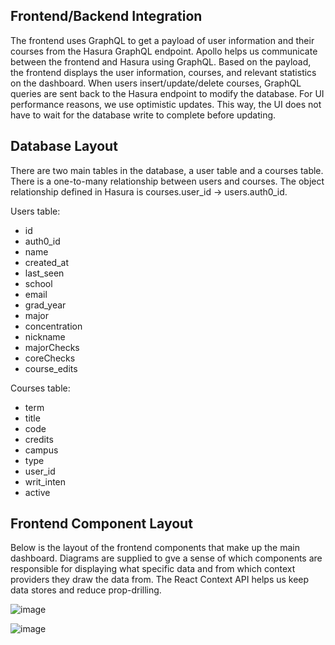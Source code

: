 ## Frontend/Backend Integration
The frontend uses GraphQL to get a payload of user information and their courses from the Hasura GraphQL endpoint. Apollo helps us communicate between the frontend and Hasura using GraphQL. Based on the payload, the frontend displays the user information, courses, and relevant statistics on the dashboard. When users insert/update/delete courses, GraphQL queries are sent back to the Hasura endpoint to modify the database. For UI performance reasons, we use optimistic updates. This way, the UI does not have to wait for the database write to complete before updating.

## Database Layout
There are two main tables in the database, a user table and a courses table. There is a one-to-many relationship between users and courses. The object relationship defined in Hasura is courses.user_id -> users.auth0_id.

Users table:
- id
- auth0_id
- name
- created_at
- last_seen
- school
- email
- grad_year
- major
- concentration
- nickname
- majorChecks
- coreChecks
- course_edits

Courses table:
- term
- title
- code
- credits
- campus
- type
- user_id
- writ_inten
- active

## Frontend Component Layout
Below is the layout of the frontend components that make up the main dashboard. Diagrams are supplied to gve a sense of which components are responsible for displaying what specific data and from which context providers they draw the data from. The React Context API helps us keep data stores and reduce prop-drilling.

![image](https://user-images.githubusercontent.com/44514622/101759712-c92f0100-3a8e-11eb-8d14-9db5614c1cfc.png)

![image](https://user-images.githubusercontent.com/44514622/101759763-d9df7700-3a8e-11eb-8cd8-cf8b0ea0f692.png)
